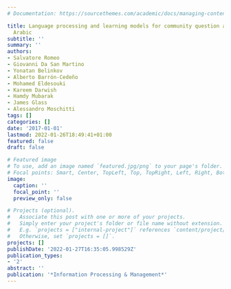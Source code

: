 ```yaml
---
# Documentation: https://sourcethemes.com/academic/docs/managing-content/

title: Language processing and learning models for community question answering in
  Arabic
subtitle: ''
summary: ''
authors:
- Salvatore Romeo
- Giovanni Da San Martino
- Yonatan Belinkov
- Alberto Barrón-Cedeño
- Mohamed Eldesouki
- Kareem Darwish
- Hamdy Mubarak
- James Glass
- Alessandro Moschitti
tags: []
categories: []
date: '2017-01-01'
lastmod: 2022-01-26T18:49:41+01:00
featured: false
draft: false

# Featured image
# To use, add an image named `featured.jpg/png` to your page's folder.
# Focal points: Smart, Center, TopLeft, Top, TopRight, Left, Right, BottomLeft, Bottom, BottomRight.
image:
  caption: ''
  focal_point: ''
  preview_only: false

# Projects (optional).
#   Associate this post with one or more of your projects.
#   Simply enter your project's folder or file name without extension.
#   E.g. `projects = ["internal-project"]` references `content/project/deep-learning/index.md`.
#   Otherwise, set `projects = []`.
projects: []
publishDate: '2022-01-27T16:35:05.998529Z'
publication_types:
- '2'
abstract: ''
publication: '*Information Processing & Management*'
---
```

